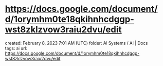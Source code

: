 # https://docs.google.com/document/d/1orymhm0te18qkihnhcdggp-wst8zklzvow3raiu2dvu/edit

created: February 8, 2023 7:01 AM (UTC)
folder: AI Systems / AI | Docs
tags: ai
url: https://docs.google.com/document/d/1orymhm0te18qkihnhcdggp-wst8zklzvow3raiu2dvu/edit